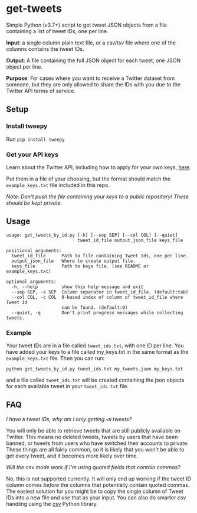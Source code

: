 # get-tweets

Simple Python (v3.7+) script to get tweet JSON objects from a file containing a list of tweet IDs, one per line.

**Input**: a single column plain text file, or a csv/tsv file where one of the columns contains the tweet IDs.

**Output**: A file containing the full JSON object for each tweet, one JSON object per line.

**Purpose**: For cases where you want to receive a Twitter dataset from someone, but they are only allowed to share the IDs with you due to the Twitter API terms of service.

## Setup

### Install tweepy
Run `pip install tweepy`

### Get your API keys
Learn about the Twitter API, including how to apply for your own keys, [here](https://developer.twitter.com/).

Put them in a file of your choosing, but the format should match the `example_keys.txt` file included in this repo.

_Note: Don't push the file containing your keys to a public repository! These should be kept private._

## Usage

```
usage: get_tweets_by_id.py [-h] [--sep SEP] [--col COL] [--quiet]
                           tweet_id_file output_json_file keys_file

positional arguments:
  tweet_id_file      Path to file containing Tweet Ids, one per line.
  output_json_file   Where to create output file.
  keys_file          Path to keys file. (see README or example_keys.txt)

optional arguments:
  -h, --help         show this help message and exit
  --sep SEP, -s SEP  Column separator in tweet_id_file. (default:tab)
  --col COL, -c COL  0-based index of column of tweet_id_file where Tweet Id
                     can be found. (default:0)
  --quiet, -q        Don't print progress messages while collecting tweets.
```

### Example

Your tweet IDs are in a file called `tweet_ids.txt`, with one ID per line. You have added your keys to a file called my_keys.txt in the same format as the `example_keys.txt` file. Then you can run:

`python get_tweets_by_id.py tweet_ids.txt my_tweets.json my_keys.txt`

and a file called `tweet_ids.txt` will be created containing the json objects for each available tweet in your `tweet_ids.txt` file.

## FAQ

_I have `N` tweet IDs, why am I only getting `<N` tweets?_

You will only be able to retrieve tweets that are still publicly available on Twitter. This means no deleted tweets, tweets by users that have been banned, or tweets from users who have switched their accounts to private. These things are all fairly common, so it is likely that you won't be able to get every tweet, and it becomes more likely over time.

_Will the csv mode work if I'm using quoted fields that contain commas?_

No, this is not supported currently. It will only end up working if the tweet ID column comes _before_ the columns that potentially contain quoted commas. The easiest solution for you might be to copy the single column of Tweet IDs into a new file and use that as your input. You can also do smarter csv handling using the [csv](https://docs.python.org/3/library/csv.html) Python library.
